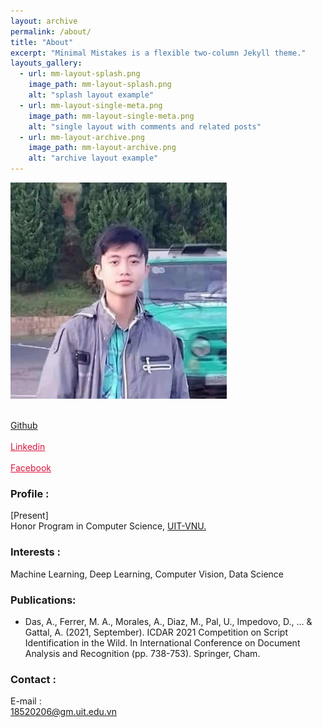 ```yaml
---
layout: archive
permalink: /about/
title: "About"
excerpt: "Minimal Mistakes is a flexible two-column Jekyll theme."
layouts_gallery:
  - url: mm-layout-splash.png
    image_path: mm-layout-splash.png
    alt: "splash layout example"
  - url: mm-layout-single-meta.png
    image_path: mm-layout-single-meta.png
    alt: "single layout with comments and related posts"
  - url: mm-layout-archive.png
    image_path: mm-layout-archive.png
    alt: "archive layout example"
---
```

![profile](../assets/images/avatar.jpg)
<nav class="site-state">
  <!-- <div>
      <a href="{{ site.url }}/assets/CV.pdf" rel="alternate" style="color: #DC143C">
        <i class="fa fa-file fa-2x"></i><br>
        CV
      </a>
  </div> -->

  <div class="site-state-item">
        <a href="{{ https://github.com/quoccuonglqd }}">
          <i class="fa fa-github fa-2x"></i><br>
          Github
        </a>
  </div>

  <div class="site-state-item">
        <a href="{{ site.linkedin }}" rel="alternate" style="color: #DC143C">
          <i class="fa fa-linkedin-square fa-2x"></i><br>
          Linkedin
        </a>
  </div>

  <div class="site-state-item">
        <a href="{{ https://www.facebook.com/profile.php?id=100007138727104 }}" rel="alternate" style="color: #DC143C">
          <i class="fa fa-facebook-square fa-2x"></i><br>
          Facebook
        </a>
  </div>


</nav>

### Profile :
[Present]<br>
Honor Program in Computer Science, <a href="https://www.uit.edu.vn/" target="_blank">UIT-VNU.</a><br>

### Interests : 
Machine Learning, Deep Learning, Computer Vision, Data Science

### Publications:
- Das, A., Ferrer, M. A., Morales, A., Diaz, M., Pal, U., Impedovo, D., ... & Gattal, A. (2021, September). ICDAR 2021 Competition on Script Identification in the Wild. In International Conference on Document Analysis and Recognition (pp. 738-753). Springer, Cham.

### Contact :
E-mail :<br>
18520206@gm.uit.edu.vn<br>
<!-- ![wechatcode](/assets/img/wechatcode.png) -->